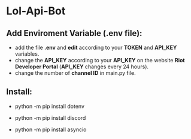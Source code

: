 # Lol-Api-Bot

## Add Enviroment Variable (.env file):
- add the file **.env** and **edit** according to your **TOKEN** and **API_KEY** variables.
- change the **API_KEY** according to your **API_KEY** on the website **Riot Developer Portal** (**API_KEY** changes every 24 hours).
- change the number of **channel ID** in main.py file.

## Install:
- python -m pip install dotenv

- python -m pip install discord

- python -m pip install asyncio
